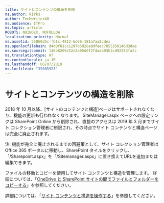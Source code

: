 ```yaml
---
title: サイトとコンテンツの構造を削除
ms.author: kirks
author: Techwriter40
ms.audience: ITPro
ms.topic: article
ROBOTS: NOINDEX, NOFOLLOW
localization_priority: Normal
ms.assetid: 55060d5c-fb1c-4812-bc66-181a7aa2cdea
ms.openlocfilehash: d4d0f81cc129705d26a8dfeec7855350146d3dee
ms.sourcegitcommit: 136b8209c52c2a05d0f2fdaab93b2cd92253fa2c
ms.translationtype: HT
ms.contentlocale: ja-JP
ms.lasthandoff: 06/07/2019
ms.locfileid: "35085923"
---
```

# <a name="site-and-content-structure-removed"></a>サイトとコンテンツの構造を削除

2018 年 10 月以降、[サイトのコンテンツと構造]ページはサポートされなくなり、機能の更新も行われなくなります。 SiteManager.aspx ページへの設定リンクは SharePoint Online から削除され、直接のアクセスは 2019 年 3 月までサイト コレクション管理者に制限され、その時点でサイト コンテンツと構造ページは完全に廃止されます。 

注: 機能が完全に廃止されるまでの回避策として、サイト コレクション管理者は Office 365 ポータルに移動し、SharePoint タイルをクリックし、「/Sharepoint.aspx」を「/Sitemanager.aspx」に置き換えてURLを追加または編集できます。 


ファイルの移動とコピーを使用してサイト コンテンツと構造を管理します。 詳細については、「[OneDrive と SharePoint サイトの間でファイルとフォルダーをコピーする](https://support.office.com/article/copy-files-and-folders-between-onedrive-and-sharepoint-sites-67a6323e-7fd4-4254-99a8-35613492a82f)」を参照してください。 

詳細については、「[サイト コンテンツと構造を操作する](https://support.office.com/article/Work-with-site-content-and-structure-30fcaad9-02b1-4347-8b03-e1ccc5a4c19f)」を参照してください。
